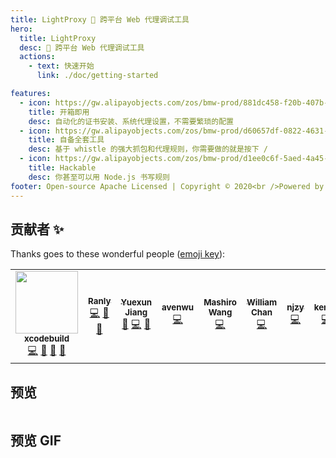 ```yaml
---
title: LightProxy 💎 跨平台 Web 代理调试工具
hero:
  title: LightProxy
  desc: 💎 跨平台 Web 代理调试工具
  actions:
    - text: 快速开始
      link: ./doc/getting-started

features:
  - icon: https://gw.alipayobjects.com/zos/bmw-prod/881dc458-f20b-407b-947a-95104b5ec82b/k79dm8ih_w144_h144.png
    title: 开箱即用
    desc: 自动化的证书安装、系统代理设置，不需要繁琐的配置
  - icon: https://gw.alipayobjects.com/zos/bmw-prod/d60657df-0822-4631-9d7c-e7a869c2f21c/k79dmz3q_w126_h126.png
    title: 自备全套工具
    desc: 基于 whistle 的强大抓包和代理规则，你需要做的就是按下 /
  - icon: https://gw.alipayobjects.com/zos/bmw-prod/d1ee0c6f-5aed-4a45-a507-339a4bfe076c/k7bjsocq_w144_h144.png
    title: Hackable
    desc: 你甚至可以用 Node.js 书写规则
footer: Open-source Apache Licensed | Copyright © 2020<br />Powered by [LightProxy](https://github.com/alibaba/lightproxy)
---
```


## 贡献者 ✨

Thanks goes to these wonderful people ([emoji key](https://allcontributors.org/docs/en/emoji-key)):

<!-- ALL-CONTRIBUTORS-LIST:START - Do not remove or modify this section -->
<!-- prettier-ignore-start -->
<!-- markdownlint-disable -->
<table>
  <tr>
    <td align="center"><a href="https://www.xcodebuild.com/"><img src="https://avatars3.githubusercontent.com/u/5436704?v=4" width="100px;" alt=""/><br /><sub><b>xcodebuild</b></sub></a><br /><a href="https://github.com/alibaba/lightproxy/commits?author=xcodebuild" title="Code">💻</a> <a href="#ideas-xcodebuild" title="Ideas, Planning, & Feedback">🤔</a> <a href="https://github.com/alibaba/lightproxy/pulls?q=is%3Apr+reviewed-by%3Axcodebuild" title="Reviewed Pull Requests">👀</a> <a href="#maintenance-xcodebuild" title="Maintenance">🚧</a></td>
    <td align="center"><a href="https://github.com/Runly"><img class="lazyload" data-src="https://avatars3.githubusercontent.com/u/18432577?v=4" width="100px;" alt=""/><br /><sub><b>Ranly</b></sub></a><br /><a href="https://github.com/alibaba/lightproxy/commits?author=Runly" title="Code">💻</a> <a href="#question-Runly" title="Answering Questions">💬</a> <a href="https://github.com/alibaba/lightproxy/pulls?q=is%3Apr+reviewed-by%3ARunly" title="Reviewed Pull Requests">👀</a></td>
    <td align="center"><a href="https://www.ahonn.me"><img class="lazyload" data-src="https://avatars3.githubusercontent.com/u/9718515?v=4" width="100px;" alt=""/><br /><sub><b>Yuexun Jiang</b></sub></a><br /><a href="#design-ahonn" title="Design">🎨</a> <a href="https://github.com/alibaba/lightproxy/commits?author=ahonn" title="Code">💻</a> <a href="https://github.com/alibaba/lightproxy/pulls?q=is%3Apr+reviewed-by%3Aahonn" title="Reviewed Pull Requests">👀</a></td>
    <td align="center"><a href="https://github.com/avwo"><img class="lazyload" data-src="https://avatars2.githubusercontent.com/u/11450939?v=4" width="100px;" alt=""/><br /><sub><b>avenwu</b></sub></a><br /><a href="https://github.com/alibaba/lightproxy/commits?author=avwo" title="Code">💻</a></td>
    <td align="center"><a href="https://usememo.dev"><img class="lazyload" data-src="https://avatars0.githubusercontent.com/u/10394160?v=4" width="100px;" alt=""/><br /><sub><b>Mashiro Wang</b></sub></a><br /><a href="https://github.com/alibaba/lightproxy/commits?author=MashiroWang" title="Code">💻</a></td>
    <td align="center"><a href="https://williamchan.me"><img class="lazyload" data-src="https://avatars1.githubusercontent.com/u/9210430?v=4" width="100px;" alt=""/><br /><sub><b>William Chan</b></sub></a><br /><a href="https://github.com/alibaba/lightproxy/commits?author=luckyyyyy" title="Code">💻</a></td>
    <td align="center"><a href="https://blog.njzydark.com/"><img class="lazyload" data-src="https://avatars3.githubusercontent.com/u/19601720?v=4" width="100px;" alt=""/><br /><sub><b>njzy</b></sub></a><br /><a href="https://github.com/alibaba/lightproxy/commits?author=njzydark" title="Code">💻</a></td>
    <td align="center"><a href="https://github.com/kenve"><img class="lazyload" data-src="https://avatars0.githubusercontent.com/u/7636918?v=4" width="100px;" alt=""/><br /><sub><b>kenve</b></sub></a><br /><a href="https://github.com/alibaba/lightproxy/commits?author=kenve" title="Code">💻</a></td>
  </tr>
</table>

<!-- markdownlint-enable -->
<!-- prettier-ignore-end -->
<!-- ALL-CONTRIBUTORS-LIST:END -->

## 预览
<img className="preview lazyload" data-src="https://img.alicdn.com/tfs/TB1mCIVEYr1gK0jSZR0XXbP8XXa-1232-812.png" />

## 预览 GIF
<img className="preview lazyload" data-src="https://i.loli.net/2020/05/05/uRZMpi8rPDyQF6I.gif" />
